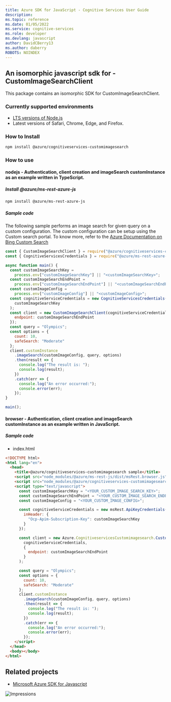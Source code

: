 ```yaml
---
title: Azure SDK for JavaScript - Cognitive Services User Guide
description: 
ms.topic: reference
ms.date: 01/05/2022
ms.service: cognitive-services
ms.role: developer
ms.devlang: javascript
author: DavidCBerry13
ms.author: daberry
ROBOTS: NOINDEX
---
```

## An isomorphic javascript sdk for - CustomImageSearchClient

This package contains an isomorphic SDK for CustomImageSearchClient.

### Currently supported environments

- [LTS versions of Node.js](https://nodejs.org/about/releases/)
- Latest versions of Safari, Chrome, Edge, and Firefox.

### How to Install

```bash
npm install @azure/cognitiveservices-customimagesearch
```

### How to use

#### nodejs - Authentication, client creation and imageSearch customInstance as an example written in TypeScript.

##### Install @azure/ms-rest-azure-js

```bash
npm install @azure/ms-rest-azure-js
```

##### Sample code
The following sample performs an image search for given query on a custom configuration. The custom configuration can be setup using the Custom search portal. To know more, refer to the [Azure Documentation on Bing Custom Search](https://docs.microsoft.com/azure/cognitive-services/bing-custom-search/)

```javascript
const { CustomImageSearchClient } = require("@azure/cognitiveservices-customimagesearch");
const { CognitiveServicesCredentials } = require("@azure/ms-rest-azure-js");

async function main() {
  const customImageSearchKey =
    process.env["customImageSearchKey"] || "<customImageSearchKey>";
  const customImageSearchEndPoint =
    process.env["customImageSearchEndPoint"] || "<customImageSearchEndPoint>";
  const customImageConfig =
    process.env["customImageConfig"] || "<customImageConfig>";
  const cognitiveServiceCredentials = new CognitiveServicesCredentials(
    customImageSearchKey
  );
  const client = new CustomImageSearchClient(cognitiveServiceCredentials, {
    endpoint: customImageSearchEndPoint
  });
  const query = "Olympics";
  const options = {
    count: 10,
    safeSearch: "Moderate"
  };
  client.customInstance
    .imageSearch(customImageConfig, query, options)
    .then(result => {
      console.log("The result is: ");
      console.log(result);
    })
    .catch(err => {
      console.log("An error occurred:");
      console.error(err);
    });
}

main();
```

#### browser - Authentication, client creation and imageSearch customInstance as an example written in JavaScript.

##### Sample code

- index.html
```html
<!DOCTYPE html>
<html lang="en">
  <head>
    <title>@azure/cognitiveservices-customimagesearch sample</title>
    <script src="node_modules/@azure/ms-rest-js/dist/msRest.browser.js"></script>
    <script src="node_modules/@azure/cognitiveservices-customimagesearch/dist/cognitiveservices-customimagesearch.js"></script>
    <script type="text/javascript">
      const customImageSearchKey = "<YOUR_CUSTOM_IMAGE_SEARCH_KEY>";
      const customImageSearchEndPoint = "<YOUR_CUSTOM_IMAGE_SEARCH_ENDPOINT>";
      const customImageConfig = "<YOUR_CUSTOM_IMAGE_CONFIG>";

      const cognitiveServiceCredentials = new msRest.ApiKeyCredentials({
        inHeader: {
          "Ocp-Apim-Subscription-Key": customImageSearchKey
        }
      });

      const client = new Azure.CognitiveservicesCustomimagesearch.CustomImageSearchClient(
        cognitiveServiceCredentials,
        {
          endpoint: customImageSearchEndPoint
        }
      );

      const query = "Olympics";
      const options = {
        count: 10,
        safeSearch: "Moderate"
      };
      client.customInstance
        .imageSearch(customImageConfig, query, options)
        .then(result => {
          console.log("The result is: ");
          console.log(result);
        })
        .catch(err => {
          console.log("An error occurred:");
          console.error(err);
        });
    </script>
  </head>
  <body></body>
</html>
```

## Related projects

- [Microsoft Azure SDK for Javascript](https://github.com/Azure/azure-sdk-for-js)

![Impressions](https://azure-sdk-impressions.azurewebsites.net/api/impressions/azure-sdk-for-js%2Fsdk%2Fcognitiveservices%2Fcognitiveservices-customimagesearch%2FREADME.png)
